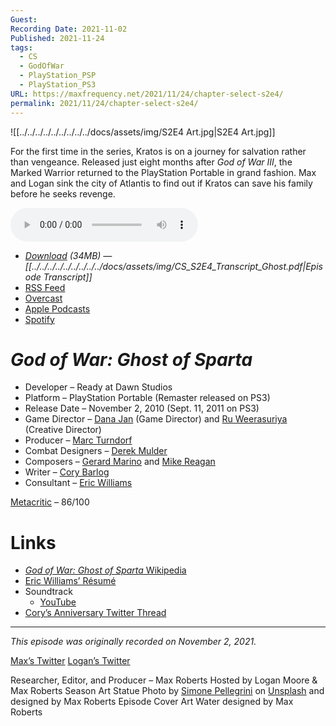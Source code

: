 ```yaml
---
Guest: 
Recording Date: 2021-11-02
Published: 2021-11-24
tags:
  - CS
  - GodOfWar
  - PlayStation_PSP
  - PlayStation_PS3
URL: https://maxfrequency.net/2021/11/24/chapter-select-s2e4/
permalink: 2021/11/24/chapter-select-s2e4/
---
```

![[../../../../../../../../../docs/assets/img/S2E4 Art.jpg|S2E4 Art.jpg]]

For the first time in the series, Kratos is on a journey for salvation rather than vengeance. Released just eight months after *God of War III*, the Marked Warrior returned to the PlayStation Portable in grand fashion. Max and Logan sink the city of Atlantis to find out if Kratos can save his family before he seeks revenge.

<audio controls>
  <source src="https://traffic.libsyn.com/chapterselectpod/CS_S2E4_Final.mp3">
</audio>

- *[Download](https://traffic.libsyn.com/chapterselectpod/CS_S2E4_Final.mp3) (34MB)  — [[../../../../../../../../../docs/assets/img/CS_S2E4_Transcript_Ghost.pdf|Episode Transcript]]*
- [RSS Feed](https://chapterselectpod.libsyn.com/rss)
- [Overcast](https://overcast.fm/itunes1568777352/chapter-select)
- [Apple Podcasts](https://podcasts.apple.com/us/podcast/chapter-select/id1568777352)
- [Spotify](https://open.spotify.com/show/4f1TLZXbwtSX7uHROe9KlS)
# *God of War: Ghost of Sparta*

- Developer – Ready at Dawn Studios
- Platform – PlayStation Portable (Remaster released on PS3)
- Release Date – November 2, 2010 (Sept. 11, 2011 on PS3)
- Game Director – [Dana Jan](https://www.mobygames.com/developer/sheet/view/developerId,155804/) (Game Director) and [Ru Weerasuriya](https://www.mobygames.com/developer/sheet/view/developerId,63409/) (Creative Director)
- Producer – [Marc Turndorf](https://www.mobygames.com/developer/sheet/view/developerId,9212/)
- Combat Designers – [Derek Mulder](https://www.mobygames.com/developer/sheet/view/developerId,188316/)
- Composers – [Gerard Marino](https://en.wikipedia.org/wiki/Gerard_Marino) and [Mike Reagan](https://en.wikipedia.org/wiki/Mike_Reagan)
- Writer – [Cory Barlog](https://en.wikipedia.org/wiki/Cory_Barlog)
- Consultant – [Eric Williams](https://www.mobygames.com/developer/sheet/view/developerId,73057/)

[Metacritic](https://www.metacritic.com/game/psp/god-of-war-ghost-of-sparta) – 86/100
# Links

- [*God of War: Ghost of Sparta* Wikipedia](https://en.wikipedia.org/wiki/God_of_War:_Ghost_of_Sparta)
- [Eric Williams’ Résumé](https://www.ign.com/articles/god-of-war-ragnarok-eric-williams-cory-barlog-interview)
- Soundtrack
	- [YouTube](https://youtube.com/playlist?list=PLA33F7CA784FB0DC9)
- [Cory’s Anniversary Twitter Thread](https://twitter.com/corybarlog/status/1455748671656456195)

---
*This episode was originally recorded on November 2, 2021.*

[Max’s Twitter](https://www.twitter.com/maxroberts143)
[Logan’s Twitter](https://www.twitter.com/mooreman12)

Researcher, Editor, and Producer – Max Roberts
Hosted by Logan Moore & Max Roberts
Season Art Statue Photo by [Simone Pellegrini](https://unsplash.com/@mazerone) on [Unsplash](https://unsplash.com/photos/L3QG_OBluT0) and designed by Max Roberts
Episode Cover Art Water designed by Max Roberts